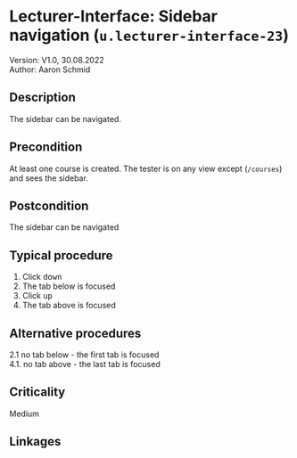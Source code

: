 # Lecturer-Interface: Sidebar navigation (`u.lecturer-interface-23`)


Version: V1.0, 30.08.2022 \
Author: Aaron Schmid

## Description

The sidebar can be navigated.

## Precondition

At least one course is created. 
The tester is on any view except (`/courses`) and sees the sidebar.

## Postcondition

The sidebar can be navigated

## Typical procedure

1. Click <kbd>down</kbd>
2. The tab below is focused
3. Click <kbd>up</kbd>
4. The tab above is focused

## Alternative procedures

2.1 no tab below - the first tab is focused \
4.1. no tab above - the last tab is focused

## Criticality

Medium

## Linkages

